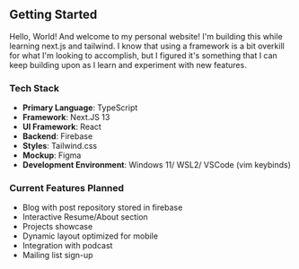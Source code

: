 ## Getting Started
Hello, World! And welcome to my personal website! I'm building this while learning next.js and tailwind. I know that using a framework is a bit overkill for what I'm looking to accomplish, but I figured it's something that I can keep building upon as I learn and experiment with new features.

### Tech Stack
* **Primary Language**: TypeScript
* **Framework**: Next.JS 13
* **UI Framework**: React 
* **Backend**: Firebase
* **Styles**: Tailwind.css
* **Mockup**: Figma
* **Development Environment**: Windows 11/ WSL2/ VSCode (vim keybinds)

### Current Features Planned
* Blog with post repository stored in firebase
* Interactive Resume/About section
* Projects showcase 
* Dynamic layout optimized for mobile
* Integration with podcast 
* Mailing list sign-up